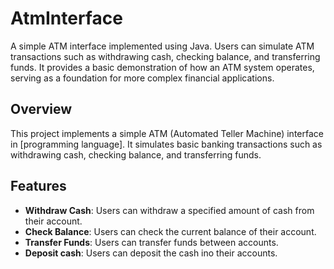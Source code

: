 # AtmInterface
A simple ATM interface implemented using Java. Users can simulate ATM transactions such as withdrawing cash, checking balance, and transferring funds. It provides a basic demonstration of how an ATM system operates, serving as a foundation for more complex financial applications.

## Overview

This project implements a simple ATM (Automated Teller Machine) interface in [programming language]. It simulates basic banking transactions such as withdrawing cash, checking balance, and transferring funds.

## Features

- **Withdraw Cash**: Users can withdraw a specified amount of cash from their account.
- **Check Balance**: Users can check the current balance of their account.
- **Transfer Funds**: Users can transfer funds between accounts.
-  **Deposit cash**: Users can deposit the cash ino their accounts.


